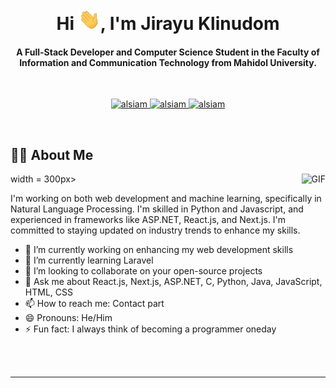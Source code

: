 <div align="center">
<h1 align="center">Hi <img width="35" src="https://github.com/1999AZZAR/1999AZZAR/blob/main/resources/img/waving.gif">, I'm Jirayu Klinudom</h1>
<h4 align="center">A Full-Stack Developer and Computer Science Student in the Faculty of Information and Communication Technology from Mahidol University.
</div>
<br />

<p align="center">
<!--  <a href="https://alsiam.com" target="blank">
  <img src="https://img.shields.io/badge/Website-DC143C?style=for-the-badge&logo=medium&logoColor=white" alt="alsiam" />
 </a> -->
 <a href="https://linkedin.com/in/jirayuklinudom" target="_blank">
  <img src="https://img.shields.io/badge/LinkedIn-0077B5?style=for-the-badge&logo=linkedin&logoColor=white" alt="alsiam"/>
 </a>
 <!-- <a href="https://dev.to/alsiam" target="_blank">
  <img src="https://img.shields.io/badge/dev.to-0A0A0A?style=for-the-badge&logo=dev.to&logoColor=white" alt="alsiam" />
 </a> -->
<!--  <a href="https://twitter.com/_alsiam" target="_blank">
  <img src="https://img.shields.io/badge/Twitter-1DA1F2?style=for-the-badge&logo=twitter&logoColor=white" />
 </a> -->
 <a href="[https://instagram.com/_alsiam](https://www.instagram.com/scoopy_james/)" target="_blank">
  <img src="https://img.shields.io/badge/Instagram-fe4164?style=for-the-badge&logo=instagram&logoColor=white" alt="alsiam" />
 </a> 
 <a href="https://facebook.com/่jirayu-klinudom" target="_blank">
  <img src="https://img.shields.io/badge/Facebook-20BEFF?&style=for-the-badge&logo=facebook&logoColor=white" alt="alsiam"  />
  </a> 
</p>
<br />

<!-- About Section -->
## :man_technologist: **About Me**

<picture> <img align="right" alt="GIF" src="https://i.pinimg.com/originals/e4/26/70/e426702edf874b181aced1e2fa5c6cde.gif" /> width = 300px></picture>

I'm working on both web development and machine learning, specifically in Natural Language Processing. I'm skilled in Python and Javascript, and experienced in frameworks like ASP.NET, React.js, and Next.js. I'm committed to staying updated on industry trends to enhance my skills.
- 🔭 I’m currently working on enhancing my web development skills
- 🌱 I’m currently learning Laravel
- 👯 I’m looking to collaborate on your open-source projects
- 💬 Ask me about React.js, Next.js, ASP.NET, C, Python, Java, JavaScript, HTML, CSS
- 📫 How to reach me: Contact part
- 😄 Pronouns: He/Him
- ⚡ Fun fact: I always think of becoming a programmer oneday

<br>

<br/>
<hr/>
<br/>
